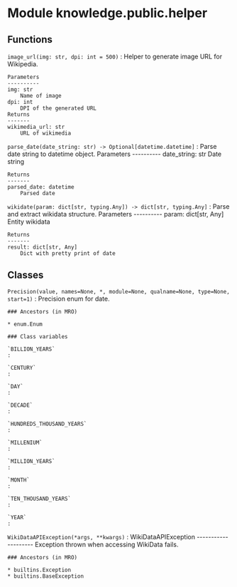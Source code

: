 Module knowledge.public.helper
==============================

Functions
---------

    
`image_url(img: str, dpi: int = 500)`
:   Helper to generate image URL for Wikipedia.
    
    Parameters
    ----------
    img: str
        Name of image
    dpi: int
        DPI of the generated URL
    Returns
    -------
    wikimedia_url: str
        URL of wikimedia

    
`parse_date(date_string: str) ‑> Optional[datetime.datetime]`
:   Parse date string to datetime object.
    Parameters
    ----------
    date_string: str
        Date string
    
    Returns
    -------
    parsed_date: datetime
        Parsed date

    
`wikidate(param: dict[str, typing.Any]) ‑> dict[str, typing.Any]`
:   Parse and extract wikidata structure.
    Parameters
    ----------
    param: dict[str, Any]
        Entity wikidata
    
    Returns
    -------
    result: dict[str, Any]
        Dict with pretty print of date

Classes
-------

`Precision(value, names=None, *, module=None, qualname=None, type=None, start=1)`
:   Precision enum for date.

    ### Ancestors (in MRO)

    * enum.Enum

    ### Class variables

    `BILLION_YEARS`
    :

    `CENTURY`
    :

    `DAY`
    :

    `DECADE`
    :

    `HUNDREDS_THOUSAND_YEARS`
    :

    `MILLENIUM`
    :

    `MILLION_YEARS`
    :

    `MONTH`
    :

    `TEN_THOUSAND_YEARS`
    :

    `YEAR`
    :

`WikiDataAPIException(*args, **kwargs)`
:   WikiDataAPIException
    --------------------
    Exception thrown when accessing WikiData fails.

    ### Ancestors (in MRO)

    * builtins.Exception
    * builtins.BaseException